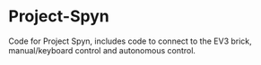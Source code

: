 # Project-Spyn
Code for Project Spyn, includes code to connect to the EV3 brick, manual/keyboard control and autonomous control.
